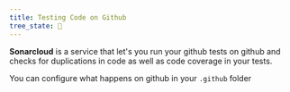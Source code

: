 ```yaml
---
title: Testing Code on Github
tree_state: 🌱
---
```


**Sonarcloud** is a service that let's you run your github tests on github and checks for duplications in code as well as code coverage in your tests.

You can configure what happens on github in your `.github` folder